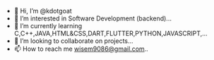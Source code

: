 - 👋 Hi, I’m @kdotgoat
- 👀 I’m interested in Software Development (backend)...
- 🌱 I’m currently learning C,C++,JAVA,HTML&CSS,DART,FLUTTER,PYTHON,JAVASCRIPT,...
- 💞️ I’m looking to collaborate on  projects...
- 📫 How to reach me wisem9086@gmail.com..

<!---
kdotgoat/kdotgoat is a ✨ special ✨ repository because its `README.md` (this file) appears on your GitHub profile.
You can click the Preview link to take a look at your changes.
--->
